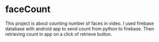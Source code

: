 # faceCount
This project is about counting number of faces in video.
I used firebase database with android app to send count from python to firebase.
Then retrieving count in app on a click of retrieve button.
